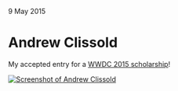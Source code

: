 9 May 2015

Andrew Clissold
===============
My accepted entry for a [WWDC 2015
scholarship](https://developer.apple.com/wwdc/scholarships/)!

[![Screenshot of Andrew Clissold][1]][2]

[1]: https://cdn.rawgit.com/aclissold/wwdc-scholarship/1d570fab6fd7675bc4ffb51fb31d4c633f125488/Screenshots/Screenshot%201.png
[2]: https://github.com/aclissold/wwdc-scholarship
